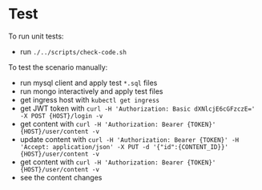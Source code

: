 # Test

To run unit tests:

- run `./../scripts/check-code.sh`

To test the scenario manually:

- run mysql client and apply test `*.sql` files
- run mongo interactively and apply test files
- get ingress host with `kubectl get ingress`
- get JWT token with `curl -H 'Authorization: Basic dXNlcjE6cGFzczE=' -X POST {HOST}/login -v`
- get content with `curl -H 'Authorization: Bearer {TOKEN}' {HOST}/user/content -v`
- update content with `curl -H 'Authorization: Bearer {TOKEN}' -H 'Accept: application/json' -X PUT -d '{"id":{CONTENT_ID}}' {HOST}/user/content -v`
- get content with `curl -H 'Authorization: Bearer {TOKEN}' {HOST}/user/content -v`
- see the content changes

